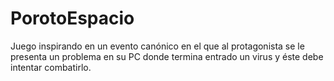 # PorotoEspacio
Juego inspirando en un evento canónico en el que al protagonista se le presenta un problema en su PC donde termina entrado un virus y éste debe intentar combatirlo.
